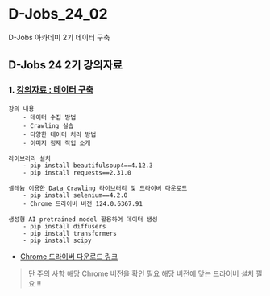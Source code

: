 # D-Jobs_24_02
D-Jobs 아카데미 2기 데이터 구축

## D-Jobs 24 2기 강의자료 

### 1. [강의자료 : 데이터 구축](https://github.com/KangHoyong/D-Jobs_24_02/blob/main/%EA%B0%95%EC%9D%98%EC%9E%90%EB%A3%8C/%EB%8D%B0%EC%9D%B4%ED%84%B0%20%EA%B5%AC%EC%B6%95/%EB%8D%B0%EC%9D%B4%ED%84%B0%EA%B5%AC%EC%B6%95_%EA%B5%90%EC%9C%A1%EC%9E%90%EB%A3%8C.pdf)

    강의 내용 
        - 데이터 수집 방법 
        - Crawling 실습 
        - 다양한 데이터 처리 방법
        - 이미지 정재 작업 소개 

    라이브러리 설치 
        - pip install beautifulsoup4==4.12.3
        - pip install requests==2.31.0

    셀레늄 이용한 Data Crawling 라이브러리 및 드라이버 다운로드
        - pip install selenium==4.2.0
        - Chrome 드라이버 버전 124.0.6367.91 

    생성형 AI pretrained model 활용하여 데이터 생성 
        - pip install diffusers
        - pip install transformers 
        - pip install scipy


- [Chrome 드라이버 다운로드 링크](https://googlechromelabs.github.io/chrome-for-testing/)

> 단 주의 사항 해당 Chrome 버전을 확인 필요 해당 버전에 맞는 드라이버 설치 필요 !! 

    
